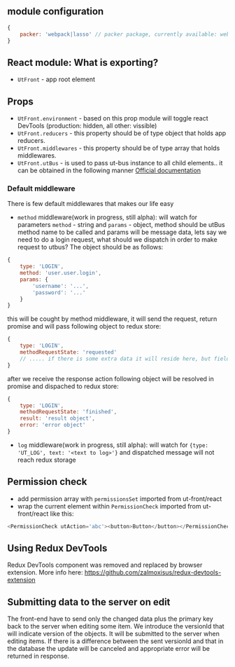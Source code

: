 ## module configuration

```javascript
{
    packer: 'webpack|lasso' // packer package, currently available: webpack and lasso, defaults to lasso
}
```

## React module: What is exporting?
 - `UtFront` - app root element
## Props
  - `UtFront.environment` - based on this prop module will toggle react DevTools (production: hidden, all other: vissible)
  - `UtFront.reducers` - this property should be of type object that holds app reducers.
  - `UtFront.middlewares` - this property should be of type array that holds middlewares.
  - `UtFront.utBus` - is used to pass ut-bus instance to all child elements.. it can be obtained in the following manner [Official documentation](https://facebook.github.io/react/docs/context.html#passing-info-automatically-through-a-tree)
### Default middleware
  There is few default middlewares that makes our life easy
  - `method` middleware(work in progress, still alpha): will watch for parameters `method` - string and `params` - object, method should be utBus method name to be called and params will be message data, lets say we need to do a login request, what should we dispatch in order to make request to utbus? The object should be as follows:

```javascript
{
    type: 'LOGIN',
    method: 'user.user.login',
    params: {
        'username': '...',
        'password': '...'
    }
}
```

this will be cought by method middleware, it will send the request, return promise and will pass following object to redux store:

```javascript
{
    type: 'LOGIN',
    methodRequestState: 'requested'
    // ..... if there is some extra data it will reside here, but field data and method will be removed or altered!!!
}
```

after we receive the response action following object will be resolved in promise and dispached to redux store:

```javascript
{
    type: 'LOGIN',
    methodRequestState: 'finished',
    result: 'result object',
    error: 'error object'
}
```

  - `log` middleware(work in progress, still alpha): will watch for `{type: 'UT_LOG', text: '<text to log>'}` and dispatched message will not reach redux storage

## Permission check
  - add permission array with `permissionsSet` imported from ut-front/react
  - wrap the current element within `PermissionCheck` imported from ut-front/react like this:

```javascript
<PermissionCheck utAction='abc'><button>Button</button></PermissionCheck>
```

## Using Redux DevTools
Redux DevTools component was removed and replaced by browser extension.
More info here: https://github.com/zalmoxisus/redux-devtools-extension

## Submitting data to the server on edit
The front-end have to send only the changed data plus the primary key back to the server when editing some item.
We introduce the versionId that will indicate version of the objects. It will be submitted to the server when editing items. If there is a difference between the sent versionId and that in the database the update will be canceled and appropriate error will be returned in response.
